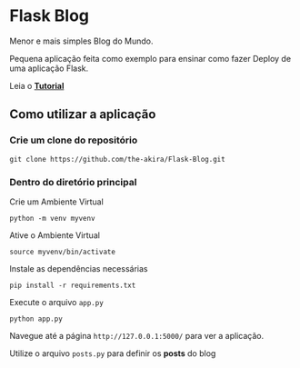 # Flask Blog

Menor e mais simples Blog do Mundo.

Pequena aplicação feita como exemplo para ensinar como fazer Deploy de uma aplicação Flask.

Leia o **[Tutorial](https://akiradev.netlify.app/posts/flask-heroku/)**

## Como utilizar a aplicação

### Crie um clone do repositório

```
git clone https://github.com/the-akira/Flask-Blog.git
```

### Dentro do diretório principal

Crie um Ambiente Virtual

```
python -m venv myvenv
```

Ative o Ambiente Virtual

```
source myvenv/bin/activate
```

Instale as dependências necessárias

```
pip install -r requirements.txt
```

Execute o arquivo `app.py`

```
python app.py
```

Navegue até a página `http://127.0.0.1:5000/` para ver a aplicação.

Utilize o arquivo `posts.py` para definir os **posts** do blog
